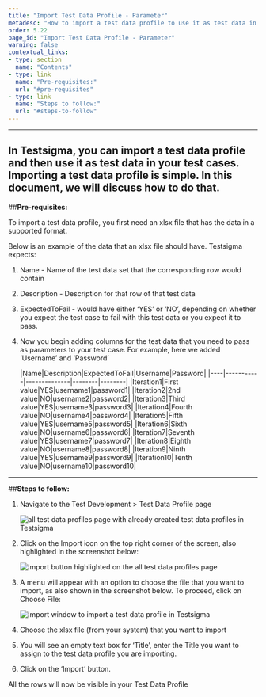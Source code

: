 ```yaml
---
title: "Import Test Data Profile - Parameter"
metadesc: "How to import a test data profile to use it as test data in a test case in Testsigma."
order: 5.22
page_id: "Import Test Data Profile - Parameter"
warning: false
contextual_links:
- type: section
  name: "Contents"
- type: link
  name: "Pre-requisites:"
  url: "#pre-requisites"
- type: link
  name: "Steps to follow:"
  url: "#steps-to-follow"
---
```

---

In Testsigma, you can import a test data profile and then use it as test data in your test cases. Importing a test data profile is simple. In this document, we will discuss how to do that.
---
##**Pre-requisites:**

To import a test data profile, you first need an xlsx file that has the data in a supported format. 

Below is an example of the data that an xlsx file should have. Testsigma expects:
1. Name - Name of the test data set that the corresponding row would contain
2. Description - Description for that row of that test data
3. ExpectedToFail - would have either ‘YES’ or ‘NO’, depending on whether you expect the test case to fail with this test data or you expect it to pass.
4. Now you begin adding columns for the test data that you need to pass as parameters to your test case. For example, here we added ‘Username’ and ‘Password’

   |Name|Description|ExpectedToFail|Username|Password|
|----|-----------|--------------|--------|--------|
|Iteration1|First value|YES|username1|password1|
|Iteration2|2nd value|NO|username2|password2|
|Iteration3|Third value|YES|username3|password3|
|Iteration4|Fourth value|NO|username4|password4|
|Iteration5|Fifth value|YES|username5|password5|
|Iteration6|Sixth value|NO|username6|password6|
|Iteration7|Seventh value|YES|username7|password7|
|Iteration8|Eighth value|NO|username8|password8|
|Iteration9|Ninth value|YES|username9|password9|
|Iteration10|Tenth value|NO|username10|password10|
---
##**Steps to follow:**


1. Navigate to the Test Development > Test Data Profile page

   ![all test data profiles page with already created test data profiles in Testsigma](https://docs.testsigma.com/images/import-data-profiles/all-test-data-profiles-adding-values-import.png)

2. Click on the Import icon on the top right corner of the screen, also highlighted in the screenshot below:

   ![import button highlighted on the all test data profiles page](https://docs.testsigma.com/images/import-data-profiles/all-test-data-profiles-adding-values-import-button.png)

3. A menu will appear with an option to choose the file that you want to import, as also shown in the screenshot below. To proceed, click on Choose File:

   ![import window to import a test data profile in Testsigma](https://docs.testsigma.com/images/import-data-profiles/import-window-to-import-test-data-profile.png)

4. Choose the xlsx file (from your system) that you want to import
5. You will see an empty text box for ‘Title’, enter the Title you want to assign to the test data profile you are importing.
6. Click on the ‘Import’ button.

All the rows will now be visible in your Test Data Profile





